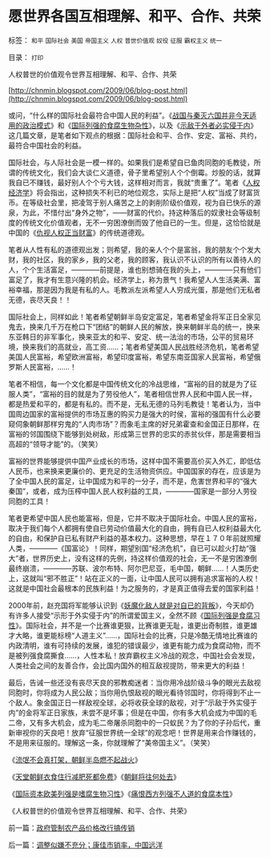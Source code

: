 # 愿世界各国互相理解、和平、合作、共荣

标签： `和平` `国际社会` `美国` `帝国主义` `人权` `普世价值观` `奴役` `征服` `霸权主义` `统一` 

目录： `打印`

人权普世的价值观令世界互相理解、和平、合作、共荣

[http://chnmin.blogspot.com/2009/06/blog-post.html](http://chnmin.blogspot.com/2009/06/blog-post.html)

或问，“什么样的国际社会最符合中国人民的利益”。《[战国与秦灭六国并非今天适用的政治模式](../../../2008/9/12/战国与秦灭六国并非今天适用的政治模式.md)》和《[国际列强的食腐生物杂性](../../../2009/5/31/西方列强帝国主义国家不够“哥们人道”的食腐本性.md)》，以及《[示敌于外者必实侵于内](http://blog.sina.com.cn/s/blog_5563a64d0100cz6e.html)》这几篇文章，是笔者如下观点的根据：国际社会和平、合作、安定、富裕、共约，最符合中国社会的利益。

国际社会，与人际社会是一模一样的。如果我们是希望自已鱼肉同胞的毛教徒，所谓的传统文化，我们会大谈仁义道德，骨子里希望别人个个倒霉。炒股的话，就算我自已不赚钱，最好别人个个亏大钱，这样相对而言，我就“贵重了”。笔者《[人权经济学](../../../2009/2/28/自由恋爱和社团自治.md)》将会指出，这种损失不利已的地位观念，实际上是把“人权”当成了财富货币。在等级社会里，把凌驾于别人痛苦之上的剥削阶级价值观，视为自已快乐的源泉，为此，不惜付出“身外之物”，——财富的代价。持这种落后的奴隶社会等级制度的传统文化价值观者，无不一穷困潦倒而毁了他自已的一生。但是，这恰恰就是中国的《[仇视人权正当财富](../../../2007/10/1/从《盐铁论》谈起中国人的私有财产原罪感.md)》的传统道德观。

笔者从人性有私的道德观出发；则希望，我的亲人个个是富翁，我的朋友个个发大财，我的社区，我的家乡，我的父老，我的顾客，我认识不认识的所有以善待人的人，个个生活富足，————前提是，谁也别想骑在我的头上，————只有他们富足了，我才有生意兴隆的机会。经济学上，称为景气！我希望人人生活美满、富裕幸福，那是因为我是有私的人。毛教派左派希望人人穷成光蛋，那是他们无私者无德，丧尽天良！！

国际社会上，同样如此！笔者希望朝鲜半岛安定富足，笔者希望金将军正日全家见鬼去，换来几千万在枪口下“团结”的朝鲜人民的解放，换来朝鲜半岛的统一，换来东亚韩日的非军事化，换来亚太的和平、安定、统一法治的市场，公平的贸易环境，换来我们的高就业，高工资……；笔者希望美国人民战胜经济危机，笔者希望美国人民富裕，希望欧洲富裕，希望印度富裕，希望东南亚国家人民富裕，希望俄罗斯人民富裕，……！

笔者不相信，每一个文化都是中国传统文化的冷战思维，“富裕的目的就是为了征服人类”，“富裕的目的就是为了劳役他人”，笔者相信世界人民和中国人民一样，都是热爱和平的，都是有私的。而不是，无私无德的马列毛教徒！笔者认为，当中国周边国家的富裕提供的市场互惠的购买力是强大的时侯，富裕的强国有什么必要窥伺象朝鲜那样穷鬼的“人肉市场”？而象毛主席的好兄弟霍查和金国正日那样，在富裕的邻国围绕下能够到处树敌，形成第三世界的忠实的赤贫伙伴，那是需要相当高超的“领导才能”的。（笑笑）

富裕的世界能够提供中国产业成长的市场，这样中国不需要高价买入外汇，即低估人民币，也来换来更廉价的、更充足的生活物资供应。中国国家的存在，应该是为了全中国人民的富足，让中国成为和平的一分子，而不是，危害世界和平的“强大秦国”，或者，成为压榨中国人民人权利益的工具，————国家是一部分人劳役同胞的工具！

笔者更希望中国人民也能富裕，但是，它并不取决于国际社会。中国人民的富裕，取决于我们每个人都拥有使自已劳动价值最大化的自由，拥有自已人权利益最大化的自由，和保护自已私有财产利益的基本权力。这种思想，早在１７０年前就照耀人类，————《国富论》！同样，期望别国“经济危机”，自已可以趁火打劫“强大”者，世界历史上，没有这样的先例，持这样价值观的社会，无一不是穷困潦倒最终崩溃，————苏联、波尔布特、阿尔巴尼亚，毛中国，朝鲜……！人类历史上，这就叫“邪不胜正”！站在正义的一面，让中国人民可以拥有追求富裕的人权！这就是中国社会最根本的民族利益！为之服务的，才是真正值得去爱的国家利益！

2000年前，赵充国将军能够认识到《[妖魔化敌人就是对自已的背叛](../../../2008/11/27/血的教训：不要妖魔化敌人.md)》，今天却仍有许多人接受“示形于外实侵于内”的所谓爱国主义，全然不顾《[国际列强是食腐习性](../../../2009/5/30/国际资本欧美列强是嗜腐生物习性.md)》。国际社会，并不是一个比赛谁更狠，比赛谁更无耻，谁更出奇制胜，谁更雄才大略，谁更能标榜“人道主义”……，国际社会的比赛，只是冷酷无情地比赛谁的内政清明，谁有可持续的发展，谁犯的错误最少，谁更有能力成为食腐动物，而不是被列强食腐撕食……，人性本私！放弃霸权主义冷战的观念，中国社会会发现，人类社会之间的友善合作，会比国内国外的相互敌视提防，带来更大的利益！

最后，告诫一些还没有丧尽天良的邪教痴迷者：当你用冷战阶级斗争的眼光去敌视同胞时，你将成为人民公敌；当你用仇恨敌视的眼光看待邻国时，你将得到不止一个敌人。象金国正日一样敌视全球，必将收获全球的敌视，对于“示敌于外实侵于内”的金将军正日家族，未尝不是坏事；但是在中国，你有多大机会成为中国的毛二帝，又有多大机会，成为毛二帝屠杀同胞中的一只蚁民？为了你的子孙后代，重新审视你的天良吧！放弃“征服世界统一全球”的观念吧！世界是用来合作赚钱的，不是用来征服的。理解这一条，你就理解了“美帝国主义”。（笑笑）



《[流氓不会真打架，朝鲜半岛燃不起战火](../../../2009/6/2/金将军正日不会真打架，朝鲜半岛燃不起战火.md)》

《[天堂朝鲜衣食住行减肥死都免费](../../../2009/6/3/朝鲜是个天堂，衣食住行减肥死都免费.md)》《[朝鲜将往何处去](http://blog.sina.com.cn/s/blog_5563a64d0100d9wx.html)》

《[国际资本欧美列强是嗜腐生物习性](../../../2009/5/30/国际资本欧美列强是嗜腐生物习性.md)》《[痛恨西方列强不人道的食腐本性](../../../2009/5/31/西方列强帝国主义国家不够“哥们人道”的食腐本性.md)》

《人权普世的价值观令世界互相理解、和平、合作、共荣》

前一篇：[政府管制农产品价格改行搞传销](../../../2009/6/8/政府管制农产品价格改行搞传销.md)

后一篇：[调整似嫌不充分；康佳市销率，中国远洋](../../../2009/6/9/调整似嫌不充分；康佳市销率，中国远洋.md)